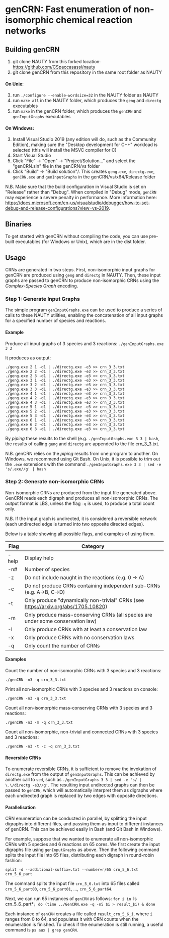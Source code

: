 # genCRN: Fast enumeration of non-isomorphic chemical reaction networks

## Building genCRN
1. git clone NAUTY from this forked location: https://github.com/CSpaccasassi/nauty
2. git clone genCRN from this repository in the same root folder as NAUTY

#### On Unix:
3. run `./configure --enable-wordsize=32` in the NAUTY folder as NAUTY
4. run `make all` in the NAUTY folder, which produces the `geng` and `directg` executables
5. run `make` in the genCRN folder, which produces the `genCRN` and `genInputGraphs` executables

#### On Windows:
3. Install Visual Studio 2019 (any edition will do, such as the Community Edition), making sure the "Desktop development for C++" workload is selected (this will install the MSVC compiler for C)
4. Start Visual Studio
5. Click "File" -> "Open" -> "Project/Solution..." and select the "genCRN.sln" file in the genCRN/vs folder
6. Click "Build" -> "Build solution"/. This creates `geng.exe`, `directg.exe`, `genCRN.exe` and `genInputGraphs` in the genCRN/vs/x64/Release folder

N.B. Make sure that the build configuration in Visual Studio is set on  "Release" rather than "Debug". When compiled in "Debug" mode, `genCRN` may experience a severe penalty in performance. More information here: https://docs.microsoft.com/en-us/visualstudio/debugger/how-to-set-debug-and-release-configurations?view=vs-2019.

## Binaries
To get started with genCRN without compiling the code, you can use pre-built executables (for Windows or Unix), which are in the dist folder.

## Usage
CRNs are generated in two steps. First, non-isomorphic input graphs for genCRN are produced using `geng` and `directg` in NAUTY. Then, these input graphs are passed to genCRN to produce non-isomorphic CRNs using the *Complex-Species Graph* encoding.

### Step 1: Generate Input Graphs
The simple program `genInputGraphs.exe` can be used to produce a series of calls to these NAUTY utilities, enabling the concatenation of all input graphs for a specified number of species and reactions. 

#### Example
Produce all input graphs of 3 species and 3 reactions: `./genInputGraphs.exe 3 3`

It produces as output:

```
./geng.exe 2 1 -d1 | ./directg.exe -e3 >> crn_3_3.txt
./geng.exe 2 2 -d1 | ./directg.exe -e3 >> crn_3_3.txt
./geng.exe 2 3 -d1 | ./directg.exe -e3 >> crn_3_3.txt
./geng.exe 3 1 -d1 | ./directg.exe -e3 >> crn_3_3.txt
./geng.exe 3 2 -d1 | ./directg.exe -e3 >> crn_3_3.txt
./geng.exe 3 3 -d1 | ./directg.exe -e3 >> crn_3_3.txt
./geng.exe 4 1 -d1 | ./directg.exe -e3 >> crn_3_3.txt
./geng.exe 4 2 -d1 | ./directg.exe -e3 >> crn_3_3.txt
./geng.exe 4 3 -d1 | ./directg.exe -e3 >> crn_3_3.txt
./geng.exe 5 1 -d1 | ./directg.exe -e3 >> crn_3_3.txt
./geng.exe 5 2 -d1 | ./directg.exe -e3 >> crn_3_3.txt
./geng.exe 5 3 -d1 | ./directg.exe -e3 >> crn_3_3.txt
./geng.exe 6 1 -d1 | ./directg.exe -e3 >> crn_3_3.txt
./geng.exe 6 2 -d1 | ./directg.exe -e3 >> crn_3_3.txt
./geng.exe 6 3 -d1 | ./directg.exe -e3 >> crn_3_3.txt
```

By *piping* these results to the shell (e.g. `./genInputGraphs.exe 3 3 | bash`, the results of calling `geng` and `directg` are appended to the file crn_3_3.txt.

N.B. genCRN relies on the *piping* results from one program to another. On Windows, we recommend using Git Bash. On Unix, it is possible to trim out the `.exe` extensions with the command ``./genInputGraphs.exe 3 3 | sed -e 's/.exe//g' | bash``

### Step 2: Generate non-isomorphic CRNs

Non-isomorphic CRNs are produced from the input file generated above. GenCRN reads each digraph and produces all non-isomorphic CRNs. The output format is LBS, unless the flag `-q` is used, to produce a total count only.

N.B. If the input graph is undirected, it is considered a reversible network (each undirected edge is turned into two opposite directed edges).

Below is a table showing all possible flags, and examples of using them.

| Flag  | Category |
| ----- | -------- |
| -help | Display help |
| -n#   | Number of species |
| -z    | Do not include naught in the reactions (e.g. 0 -> A) |
| -c    | Do not produce CRNs containing independent sub-CRNs (e.g. A->B, C->D) |
| -t    | Only produce "dynamically non-trivial" CRNs (see https://arxiv.org/abs/1705.10820) |
| -m    | Only produce mass-conserving CRNs (all species are under some conservation law) |
| -l    | Only produce CRNs with at least a conservation law |
| -x    | Only produce CRNs with no conservation laws |
| -q    | Only count the number of CRNs |

#### Examples
Count the number of non-isomorphic CRNs with 3 species and 3 reactions:

`./genCRN -n3 -q crn_3_3.txt`

Print all non-isomorphic CRNs with 3 species and 3 reactions on console:

`./genCRN -n3 -q crn_3_3.txt`

Count all non-isomorphic mass-conserving CRNs with 3 species and 3 reactions:

`./genCRN -n3 -m -q crn_3_3.txt`

Count all non-isomorphic, non-trivial and connected CRNs with 3 species and 3 reactions:

`./genCRN -n3 -t -c -q crn_3_3.txt`

#### Reversible CRNs
To enumerate reversible CRNs, it is sufficient to remove the invokation of `directg.exe` from the output of `genInputGraphs`. This can be achieved by another call to `sed`, such as `./genInputGraphs 3 3 | sed -e 's/ | \.\/directg -e3//g'`. The resulting input undirected graphs can then be passed to `genCRN`, which will automatically interpret them as digraphs where each undirected graph is replaced by two edges with opposite directions.

#### Parallelisation
CRN enumeration can be conducted in parallel, by splitting the input digraphs into different files, and passing them as input to different instances of genCRN. This can be achieved easily in Bash (and Git Bash in Windows).

For example, suppose that we wanted to enumerate all non-isomorphic CRNs with 5 species and 6 reactions on 65 cores. 
We first create the input digraphs file using `genInputGraphs` as above. Then the following command splits the input file into 65 files, distributing each digraph in round-robin fashion:

`split -d --additional-suffix=.txt --number=r/65 crn_5_6.txt crn_5_6_part`

The command splits the input file `crn_5_6.txt` into 65 files called `crn_5_6_part00`, `crn_5_6_part01`, ..., `crn_5_6_part64`.

Next, we can run 65 instances of `genCRN` as follows:
`for i in `ls crn_5_6_part*`; do (time ../GenCRN.exe -q -n5 $i > result_$i) & done`

Each instance of `genCRN` creates a file called `result_crn_5_6_i`, where `i` ranges from 0 to 64, and populates it with CRN counts when the enumeration is finished. To check if the enumeration is still running, a useful command is `ps aux | grep genCRN`.
